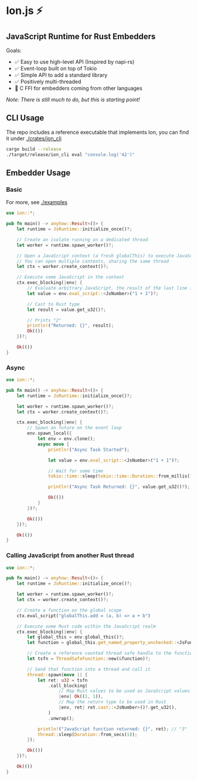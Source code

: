 # Ion.js ⚡

## JavaScript Runtime for Rust Embedders

Goals:
- ✅ Easy to use high-level API (Inspired by napi-rs)
- ✅ Event-loop built on top of Tokio
- ✅ Simple API to add a standard library
- ✅ Positively multi-threaded
- 👀 C FFI for embedders coming from other languages

*Note: There is still much to do, but this is starting point!*

## CLI Usage

The repo includes a reference executable that implements Ion, you can find it under [./crates/ion_cli](./crates/ion_cli)

```bash
cargo build --release
./target/release/ion_cli eval "console.log('42')"
```

## Embedder Usage

### Basic

For more, see [./examples](./examples)

```rust
use ion::*;

pub fn main() -> anyhow::Result<()> {
    let runtime = JsRuntime::initialize_once()?;

    // Create an isolate running on a dedicated thread
    let worker = runtime.spawn_worker()?;

    // Open a JavaScript context (a fresh globalThis) to execute JavaScript.
    // You can open multiple contexts, sharing the same thread
    let ctx = worker.create_context()?;

    // Execute some JavaScript in the context
    ctx.exec_blocking(|env| {
        // Evaluate arbitrary JavaScript, the result of the last line is returned
        let value = env.eval_script::<JsNumber>("1 + 1")?;

        // Cast to Rust type
        let result = value.get_u32()?;

        // Prints "2"
        println!("Returned: {}", result);
        Ok(())
    })?;

    Ok(())
}

```

### Async

```rust
use ion::*;

pub fn main() -> anyhow::Result<()> {
    let runtime = JsRuntime::initialize_once()?;

    let worker = runtime.spawn_worker()?;
    let ctx = worker.create_context()?;

    ctx.exec_blocking(|env| {
        // Spawn an future on the event loop
        env.spawn_local({
            let env = env.clone();
            async move {
                println!("Async Task Started");

                let value = env.eval_script::<JsNumber>("1 + 1")?;

                // Wait for some time
                tokio::time::sleep(tokio::time::Duration::from_millis(1000)).await;

                println!("Async Task Returned: {}", value.get_u32()?);

                Ok(())
            }
        })?;

        Ok(())
    })?;

    Ok(())
}
```

### Calling JavaScript from another Rust thread

```rust
use ion::*;

pub fn main() -> anyhow::Result<()> {
    let runtime = JsRuntime::initialize_once()?;

    let worker = runtime.spawn_worker()?;
    let ctx = worker.create_context()?;

    // Create a function on the global scope
    ctx.eval_script("globalThis.add = (a, b) => a + b")

    // Execute some Rust code within the JavaScript realm
    ctx.exec_blocking(|env| {
        let global_this = env.global_this()?;
        let function = global_this.get_named_property_unchecked::<JsFunction>("foo")?;

        // Create a reference counted thread safe handle to the function
        let tsfn = ThreadSafeFunction::new(&function)?;

        // Send that function into a thread and call it
        thread::spawn(move || {
            let ret: u32 = tsfn
                .call_blocking(
                    // Map Rust values to be used as JavaScript values
                    |env| Ok((1, 1)), 
                    // Map the return type to be used in Rust
                    |env, ret| ret.cast::<JsNumber>()?.get_u32(),
                )
                .unwrap();

            println!("JavaScript function returned: {}", ret); // "3"
            thread::sleep(Duration::from_secs(1));
        });

        Ok(())
    })?;

    Ok(())
}
```